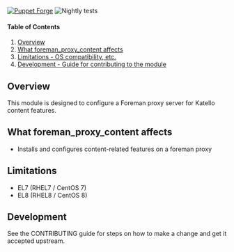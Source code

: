 [![Puppet Forge](https://img.shields.io/puppetforge/v/katello/foreman_proxy_content.svg)](https://forge.puppetlabs.com/katello/foreman_proxy_content)
![Nightly tests](https://github.com/theforeman/puppet-foreman_proxy_content/workflows/Nightly%20tests/badge.svg)

#### Table of Contents

1. [Overview](#overview)
2. [What foreman_proxy_content affects](#what-foreman_proxy_content-affects)
3. [Limitations - OS compatibility, etc.](#limitations)
4. [Development - Guide for contributing to the module](#development)

## Overview

This module is designed to configure a Foreman proxy server for Katello content features.

## What foreman_proxy_content affects

* Installs and configures content-related features on a foreman proxy

## Limitations

* EL7 (RHEL7 / CentOS 7)
* EL8 (RHEL8 / CentOS 8)

## Development

See the CONTRIBUTING guide for steps on how to make a change and get it accepted upstream.
